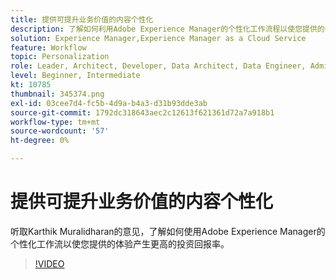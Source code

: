 ```yaml
---
title: 提供可提升业务价值的内容个性化
description: 了解如何利用Adobe Experience Manager的个性化工作流程以使您提供的体验产生更高的投资回报率。
solution: Experience Manager,Experience Manager as a Cloud Service
feature: Workflow
topic: Personalization
role: Leader, Architect, Developer, Data Architect, Data Engineer, Admin, User
level: Beginner, Intermediate
kt: 10785
thumbnail: 345374.png
exl-id: 03cee7d4-fc5b-4d9a-b4a3-d31b93dde3ab
source-git-commit: 1792dc318643aec2c12613f621361d72a7a918b1
workflow-type: tm+mt
source-wordcount: '57'
ht-degree: 0%

---
```


# 提供可提升业务价值的内容个性化

听取Karthik Muralidharan的意见，了解如何使用Adobe Experience Manager的个性化工作流以使您提供的体验产生更高的投资回报率。

>[!VIDEO](https://video.tv.adobe.com/v/345374/?quality=12&learn=on)
